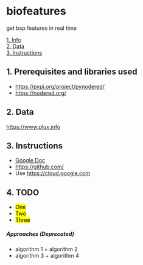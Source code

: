 # biofeatures
get bsp features in real time

[1. Info](#first)  
[2. Data](#second)  
[3. Instructions](#third)  

##  1. Prerequisites and libraries used <a name="first"></a>
-  https://pypi.org/project/pynodered/  
-  https://nodered.org/  

##  2. Data <a name="second"></a>
https://www.plux.info  

##  3. Instructions <a name="third"></a>
-  [Google Doc](https://docs.google.com/)  
-  https://github.com/  
-  Use https://cloud.google.com  

##  4. TODO <a name="todo"></a>
-  <mark>One</mark>  
-  <mark>Two</mark>  
-  <mark>Three</mark>  

##### Approaches (Deprecated)
- algorithm 1 + algorithm 2  
- algorithm 3 + algorithm 4  
